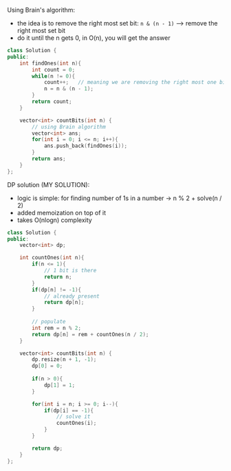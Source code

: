 Using Brain's algorithm: 
- the idea is to remove the right most set bit: `n & (n - 1)` --> remove the right most set bit
- do it until the n gets 0, in O(n), you will get the answer
  
```c++
class Solution {
public:
    int findOnes(int n){
        int count = 0;
        while(n != 0){
            count++;   // meaning we are removing the right most one bit
            n = n & (n - 1);
        }
        return count;
    }

    vector<int> countBits(int n) {
        // using Brain algorithm
        vector<int> ans;
        for(int i = 0; i <= n; i++){
            ans.push_back(findOnes(i));
        }
        return ans;
    }
};
```

DP solution (MY SOLUTION):
- logic is simple: for finding number of 1s in a number -> n % 2 + solve(n / 2)
- added memoization on top of it
- takes O(nlogn) complexity

```c++
class Solution {
public:
    vector<int> dp;

    int countOnes(int n){
        if(n <= 1){
            // 1 bit is there
            return n;
        }
        if(dp[n] != -1){
            // already present
            return dp[n];
        }
        
        // populate
        int rem = n % 2;
        return dp[n] = rem + countOnes(n / 2);
    }

    vector<int> countBits(int n) {
        dp.resize(n + 1, -1);
        dp[0] = 0;
        
        if(n > 0){
            dp[1] = 1;
        }

        for(int i = n; i >= 0; i--){
            if(dp[i] == -1){
                // solve it
                countOnes(i);
            }
        }

        return dp;
    }
};
```
